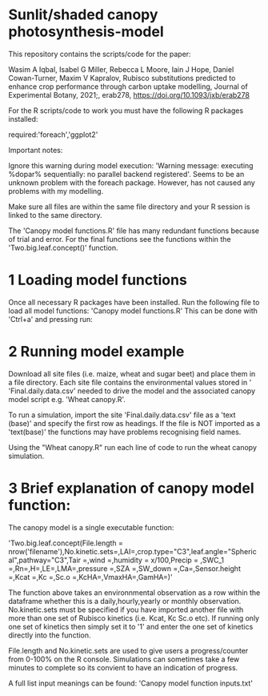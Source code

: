 # Sunlit/shaded canopy photosynthesis-model
This repository contains the scripts/code for the paper: 

Wasim A Iqbal, Isabel G Miller, Rebecca L Moore, Iain J Hope, Daniel Cowan-Turner, Maxim V Kapralov, Rubisco substitutions predicted to enhance crop performance through carbon uptake modelling, Journal of Experimental Botany, 2021;, erab278, https://doi.org/10.1093/jxb/erab278

For the R scripts/code to work you must have the following R packages installed:

required:'foreach','ggplot2'

Important notes:

Ignore this warning during model execution: 'Warning message: executing %dopar% sequentially: no parallel backend registered'. Seems to be an unknown problem with the foreach package. However, has not caused any problems with my modelling. 

Make sure all files are within the same file directory and your R session is linked to the same directory. 

The 'Canopy model functions.R' file has many redundant functions because of trial and error. For the final functions see the functions within the 'Two.big.leaf.concept()' function.  

# 1 Loading model functions
Once all necessary R packages have been installed. Run the following file to load all model functions:
'Canopy model functions.R'
This can be done with 'Ctrl+a' and pressing run:

# 2 Running model example
Download all site files (i.e. maize, wheat and sugar beet) and place them in a file directory. Each site file contains the environmental values stored in ' 'Final.daily.data.csv' needed to drive the model and the associated canopy model script e.g. 'Wheat canopy.R'. 

To run a simulation, import the site 'Final.daily.data.csv' file as a 'text (base)' and specify the first row as headings. If the file is NOT imported as a 'text(base)' the functions may have problems recognising field names.

Using the "Wheat canopy.R" run each line of code to run the wheat canopy simulation. 

# 3 Brief explanation of canopy model function:
The canopy model is a single executable function: 

'Two.big.leaf.concept(File.length = nrow('filename'),No.kinetic.sets=,LAI=,crop.type="C3",leaf.angle="Spherical",pathway="C3",Tair =,wind =,humidity = x/100,Precip =
                             ,SWC_1 =,Rn=,H=,LE=,LMA=,pressure =,SZA =,SW_down =,Ca=,Sensor.height =,Kcat =,Kc =,Sc.o =,KcHA=,VmaxHA=,GamHA=)'

The function above takes an environnmental observation as a row within the dataframe whether this is a daily,hourly,yearly or monthly observation. No.kinetic.sets must be specified if you have imported another file with more than one set of Rubisco kinetics (i.e. Kcat, Kc Sc.o etc). If running only one set of kinetics then simply set it to '1' and enter the one set of kinetics directly into the function. 

File.length and No.kinetic.sets are used to give users a progress/counter from 0-100% on the R console. Simulations can sometimes take a few minutes to complete so its convient to have an indication of progress. 

A full list input meanings can be found:
'Canopy model function inputs.txt'







